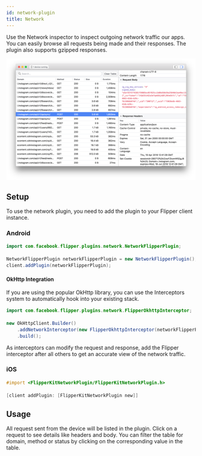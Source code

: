 ```yaml
---
id: network-plugin
title: Network
---
```


Use the Network inspector to inspect outgoing network traffic our apps. You can easily browse all requests being made and their responses. The plugin also supports gzipped responses.

![Network plugin](/docs/assets/network.png)

## Setup

To use the network plugin, you need to add the plugin to your Flipper client instance.

### Android

```java
import com.facebook.flipper.plugins.network.NetworkFlipperPlugin;

NetworkFlipperPlugin networkFlipperPlugin = new NetworkFlipperPlugin();
client.addPlugin(networkFlipperPlugin);
```

#### OkHttp Integration

If you are using the popular OkHttp library, you can use the Interceptors system to automatically hook into your existing stack.

```java
import com.facebook.flipper.plugins.network.FlipperOkhttpInterceptor;

new OkHttpClient.Builder()
    .addNetworkInterceptor(new FlipperOkhttpInterceptor(networkFlipperPlugin))
    .build();
```

As interceptors can modify the request and response, add the Flipper interceptor after all others to get an accurate view of the network traffic.

### iOS

```objective-c
#import <FlipperKitNetworkPlugin/FlipperKitNetworkPlugin.h>

[client addPlugin: [FlipperKitNetworkPlugin new]]
```

## Usage

All request sent from the device will be listed in the plugin. Click on a request to see details like headers and body. You can filter the table for domain, method or status by clicking on the corresponding value in the table.
